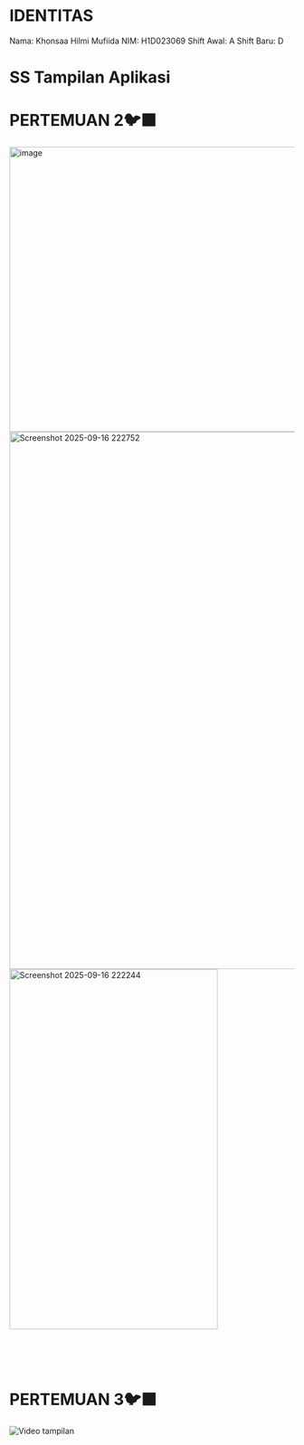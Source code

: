 # IDENTITAS

Nama: Khonsaa Hilmi Mufiida
NIM: H1D023069
Shift Awal: A
Shift Baru: D

# SS Tampilan Aplikasi

# PERTEMUAN 2🐦‍⬛

<img width="1236" height="504" alt="image" src="https://github.com/user-attachments/assets/fad278d9-a9b6-415e-b4ce-9bbd2fa89de8" />


<img width="1570" height="950" alt="Screenshot 2025-09-16 222752" src="https://github.com/user-attachments/assets/4daf78e8-75b9-417a-85fa-879532129012" />


<img width="368" height="637" alt="Screenshot 2025-09-16 222244" src="https://github.com/user-attachments/assets/787833d8-dbbe-4927-8c55-e91d756a0eac" />

<br><br><br>

# PERTEMUAN 3🐦‍⬛

![Video tampilan](assets/Tugas2_Pertemuan3.gif)
